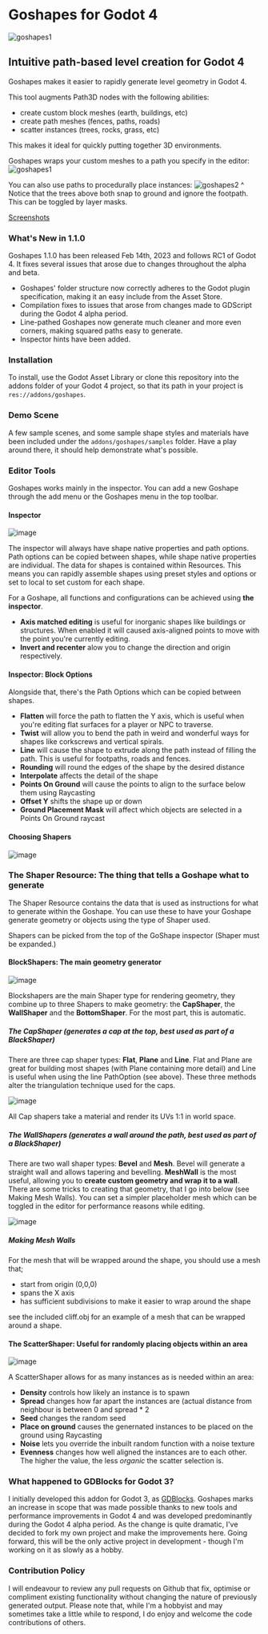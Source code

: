 
# Goshapes for Godot 4
![goshapes1](https://raw.githubusercontent.com/daleblackwood/goshapes/main/addons/goshapes/logo.png)

## Intuitive path-based level creation for Godot 4

Goshapes makes it easier to rapidly generate level geometry in Godot 4.

This tool augments Path3D nodes with the following abilities:
- create custom block meshes (earth, buildings, etc)
- create path meshes (fences, paths, roads)
- scatter instances (trees, rocks, grass, etc)

This makes it ideal for quickly putting together 3D environments.

Goshapes wraps your custom meshes to a path you specify in the editor:
![goshapes1](https://user-images.githubusercontent.com/386025/174088620-768776d1-d5d4-4103-a8cd-0bb0286f670f.gif)

You can also use paths to procedurally place instances:
![goshapes2](https://user-images.githubusercontent.com/386025/174088773-30d98cad-5912-402b-a485-0c824f798408.gif)
^ Notice that the trees above both snap to ground and ignore the footpath. This can be toggled by layer masks.

[Screenshots](https://imgur.com/a/R0b3cXD)

### What's New in 1.1.0
Goshapes 1.1.0 has been released Feb 14th, 2023 and follows RC1 of Godot 4. It fixes several issues that arose due to changes throughout the alpha and beta.
- Goshapes' folder structure now correctly adheres to the Godot plugin specification, making it an easy include from the Asset Store.
- Compilation fixes to issues that arose from changes made to GDScript during the Godot 4 alpha period. 
- Line-pathed Goshapes now generate much cleaner and more even corners, making squared paths easy to generate.
- Inspector hints have been added.

### Installation
To install, use the Godot Asset Library or clone this repository into the addons folder of your Godot 4 project, so that its path in your project is `res://addons/goshapes`.

### Demo Scene
A few sample scenes, and some sample shape styles and materials have been included under the `addons/goshapes/samples` folder. Have a play around there, it should help demonstrate what's possible.

### Editor Tools
Goshapes works mainly in the inspector. You can add a new Goshape through the add menu or the Goshapes menu in the top toolbar.

#### Inspector
![image](https://user-images.githubusercontent.com/386025/174332654-e77556d3-c884-4353-83f6-8269afde5c8a.png)

The inspector will always have shape native properties and path options. Path options can be copied between shapes, while shape native properties are individual. The data for shapes is contained within Resources. This means you can rapidly assemble shapes using preset styles and options or set to local to set custom for each shape.

For a Goshape, all functions and configurations can be achieved using **the inspector**.
 - **Axis matched editing** is useful for inorganic shapes like buildings or structures. When enabled it will caused axis-aligned points to move with the point you're currently editing.
 - **Invert and recenter** alow you to change the direction and origin respectively.

#### Inspector: Block Options
Alongside that, there's the Path Options which can be copied between shapes.
 - **Flatten** will force the path to flatten the Y axis, which is useful when you're editing flat surfaces for a player or NPC to traverse.
 - **Twist** will allow you to bend the path in weird and wonderful ways for shapes like corkscrews and vertical spirals.
 - **Line** will cause the shape to extrude along the path instead of filling the path. This is useful for footpaths, roads and fences.
 - **Rounding** will round the edges of the shape by the desired distance
 - **Interpolate** affects the detail of the shape
 - **Points On Ground** will cause the points to align to the surface below them using Raycasting
 - **Offset Y** shifts the shape up or down
 - **Ground Placement Mask** will affect which objects are selected in a Points On Ground raycast

#### Choosing Shapers
![image](https://user-images.githubusercontent.com/386025/174336140-0f291c1e-d41a-4062-a36d-d88fd0dacc62.png)

### The Shaper Resource: The thing that tells a Goshape what to generate
The Shaper Resource contains the data that is used as instructions for what to generate within the Goshape. You can use these to have your Goshape generate geometry or objects using the type of Shaper used.

Shapers can be picked from the top of the GoShape inspector (Shaper must be expanded.)

#### BlockShapers: The main geometry generator
![image](https://user-images.githubusercontent.com/386025/174334424-8b0242c7-8508-4429-8924-a81d4a2ad140.png)

Blockshapers are the main Shaper type for rendering geometry, they combine up to three Shapers to make geometry: the **CapShaper**, the **WallShaper** and the **BottomShaper**. For the most part, this is automatic.

##### The CapShaper (generates a cap at the top, best used as part of a BlackShaper)
There are three cap shaper types: **Flat**, **Plane** and **Line**. Flat and Plane are great for building most shapes (with Plane containing more detail) and Line is useful when using the line PathOption (see above). These three methods alter the triangulation technique used for the caps.

![image](https://user-images.githubusercontent.com/386025/174335390-e10761f4-2ae9-4006-a33f-e115f9df2794.png)

All Cap shapers take a material and render its UVs 1:1 in world space.

##### The WallShapers (generates a wall around the path, best used as part of a BlackShaper)
There are two wall shaper types: **Bevel** and **Mesh**. Bevel will generate a straight wall and allows tapering and bevelling. **MeshWall** is the most useful, allowing you to **create custom geometry and wrap it to a wall**. There are some tricks to creating that geometry, that I go into below (see Making Mesh Walls). You can set a simpler placeholder mesh which can be toggled in the editor for performance reasons while editing. 

![image](https://user-images.githubusercontent.com/386025/174335860-a66f9344-9209-487b-b2b1-fdd604b1de5c.png)

##### Making Mesh Walls
For the mesh that will be wrapped around the shape, you should use a mesh that;

* start from origin (0,0,0)
* spans the X axis
* has sufficient subdivisions to make it easier to wrap around the shape

see the included cliff.obj for an example of a mesh that can be wrapped around a shape.
  
#### The ScatterShaper: Useful for randomly placing objects within an area
![image](https://user-images.githubusercontent.com/386025/174336335-7daa2bd6-2e64-4426-88f6-4da5b4f35cee.png)

A ScatterShaper allows for as many instances as is needed within an area:
 - **Density** controls how likely an instance is to spawn
 - **Spread** changes how far apart the instances are (actual distance from neighbour is between 0 and spread * 2
 - **Seed** changes the random seed
 - **Place on ground** causes the genernated instances to be placed on the ground using Raycasting
 - **Noise** lets you override the inbuilt random function with a noise texture
 - **Evenness** changes how well aligned the instances are to each other. The higher the value, the less *organic* the scatter selection is.


### What happened to GDBlocks for Godot 3?
I initially developed this addon for Godot 3, as [GDBlocks](https://github.com/daleblackwood/gdblocks). Goshapes marks an increase in scope that was made possible thanks to new tools and performance improvements in Godot 4 and was developed predominantly during the Godot 4 alpha period. As the change is quite dramatic, I've decided to fork my own project and make the improvements here. Going forward, this will be the only active project in development - though I'm working on it as slowly as a hobby.

### Contribution Policy
I will endeavour to review any pull requests on Github that fix, optimise or compliment existing functionality without changing the nature of previously generated output. Please note that, while I'm a hobbyist and may sometimes take a little while to respond, I do enjoy and welcome the code contributions of others.
